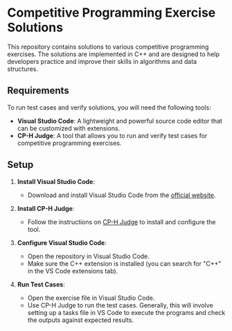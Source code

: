 # Competitive Programming Exercise Solutions

This repository contains solutions to various competitive programming exercises. The solutions are implemented in C++ and are designed to help developers practice and improve their skills in algorithms and data structures.

## Requirements

To run test cases and verify solutions, you will need the following tools:

- **Visual Studio Code**: A lightweight and powerful source code editor that can be customized with extensions.
- **CP-H Judge**: A tool that allows you to run and verify test cases for competitive programming exercises.

## Setup

1. **Install Visual Studio Code**:
   - Download and install Visual Studio Code from the [official website](https://code.visualstudio.com/).

2. **Install CP-H Judge**:
   - Follow the instructions on [CP-H Judge](https://marketplace.visualstudio.com/items?itemName=DivyanshuAgrawal.competitive-programming-helper) to install and configure the tool.

3. **Configure Visual Studio Code**:
   - Open the repository in Visual Studio Code.
   - Make sure the C++ extension is installed (you can search for "C++" in the VS Code extensions tab).

4. **Run Test Cases**:
   - Open the exercise file in Visual Studio Code.
   - Use CP-H Judge to run the test cases. Generally, this will involve setting up a tasks file in VS Code to execute the programs and check the outputs against expected results.
